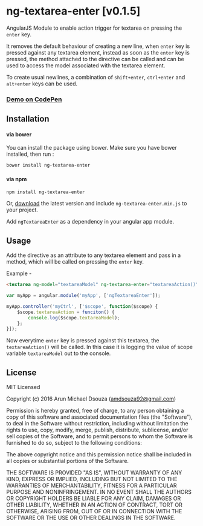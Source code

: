 # ng-textarea-enter [v0.1.5]
AngularJS Module to enable action trigger for textarea on pressing the ``enter`` key. 

It removes the default behaviour of creating a new line, when ``enter`` key is pressed against any textarea element, instead as soon as the ``enter`` key is pressed, the method attached to the directive can be called and can be used to access the model associated with the textarea element. 

To create usual newlines, a combination of ``shift+enter``, ``ctrl+enter`` and ``alt+enter`` keys can be used.

### [Demo on CodePen](http://codepen.io/amdsouza92/pen/pyNMjQ)

## Installation

#### via bower

You can install the package using bower. Make sure you have bower installed, then run : 

```html
bower install ng-textarea-enter
```

#### via npm

```html
npm install ng-textarea-enter
```

Or, [download](https://github.com/ArunMichaelDsouza/ng-textarea-enter/releases) the latest version and include ``ng-textarea-enter.min.js`` to your project.

Add ``ngTextareaEnter`` as a dependency in your angular app module.

## Usage

Add the directive as an attribute to any textarea element and pass in a method, which will be called on pressing the ``enter`` key.

Example - 
```html
<textarea ng-model="textareaModel" ng-textarea-enter="textareaAction()"></textarea>
```

```javascript
var myApp = angular.module('myApp', ['ngTextareaEnter']);

myApp.controller('myCtrl', ['$scope', function($scope) {
    $scope.textareaAction = funciton() {
    	console.log($scope.textareaModel);
	};
}]);
```

Now everytime ``enter`` key is pressed against this textarea, the ``textareaAction()`` will be called. In this case it is logging the value of scope variable ``textareaModel`` out to the console.

## License

MIT Licensed

Copyright (c) 2016 Arun Michael Dsouza (amdsouza92@gmail.com)

Permission is hereby granted, free of charge, to any person obtaining a copy of this software and associated documentation files (the "Software"), to deal in the Software without restriction, including without limitation the rights to use, copy, modify, merge, publish, distribute, sublicense, and/or sell copies of the Software, and to permit persons to whom the Software is furnished to do so, subject to the following conditions:

The above copyright notice and this permission notice shall be included in all copies or substantial portions of the Software.

THE SOFTWARE IS PROVIDED "AS IS", WITHOUT WARRANTY OF ANY KIND, EXPRESS OR IMPLIED, INCLUDING BUT NOT LIMITED TO THE WARRANTIES OF MERCHANTABILITY, FITNESS FOR A PARTICULAR PURPOSE AND NONINFRINGEMENT. IN NO EVENT SHALL THE AUTHORS OR COPYRIGHT HOLDERS BE LIABLE FOR ANY CLAIM, DAMAGES OR OTHER LIABILITY, WHETHER IN AN ACTION OF CONTRACT, TORT OR OTHERWISE, ARISING FROM, OUT OF OR IN CONNECTION WITH THE SOFTWARE OR THE USE OR OTHER DEALINGS IN THE SOFTWARE.


